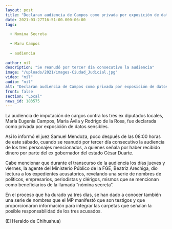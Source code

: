 ```yaml
---
layout: post
title: "Declaran audiencia de Campos como privada por exposición de datos"
date: 2021-03-27T16:51:00.000-06:00
tags:
  
  - Nomina Secreta
  
  - Maru Campos
  
  - audiencia
  
author: nil
description: "Se reanudó por tercer día consecutivo la audiencia"
image: "/uploads/2021/images-Ciudad_Judicial.jpg"
video: "nil"
audio: "nil"
alt: "Declaran audiencia de Campos como privada por exposición de datos"
front: false
section: "Local"
news_id: 183575
---
```


La audiencia de imputación de cargos contra los tres ex diputados locales, María Eugenia Campos, María Ávila y Rodrigo de la Rosa, fue declarada como privada por exposición de datos sensibles.

Así lo informó el juez Samuel Mendoza, poco después de las 08:00 horas de este sábado, cuando se reanudó por tercer día consecutivo la audiencia de los tres personajes mencionados, a quienes señala por haber recibido dinero por parte del ex gobernador del estado César Duarte.

Cabe mencionar que durante el transcurso de la audiencia los días jueves y viernes, la agente del Ministerio Público de la FGE, Beatriz Arechiga, dio lectura a los expedientes acusatorios, revelando una serie de nombres de políticos, empresarios, periodistas y clérigos, mismos que se mencionan como beneficiarios de la llamada “nómina secreta”.

En el proceso que ha durado ya tres días, se han dado a conocer también una serie de nombres que el MP manifestó que son testigos y que proporcionaron información para integrar las carpetas que señalan la posible responsabilidad de los tres acusados.

(El Heraldo de Chihuahua)